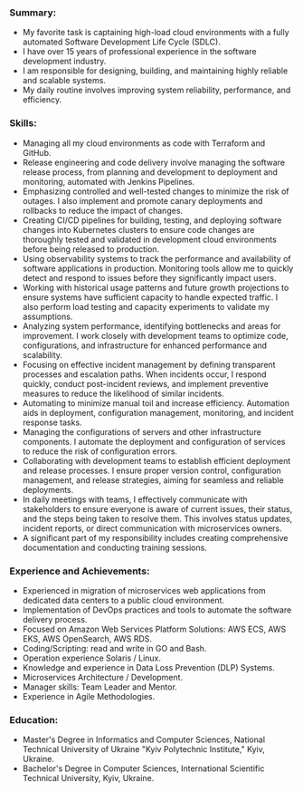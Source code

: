 ### Summary:
- My favorite task is captaining high-load cloud environments with a fully automated Software Development Life Cycle (SDLC).
- I have over 15 years of professional experience in the software development industry.
- I am responsible for designing, building, and maintaining highly reliable and scalable systems.
- My daily routine involves improving system reliability, performance, and efficiency.

### Skills:
- Managing all my cloud environments as code with Terraform and GitHub.
- Release engineering and code delivery involve managing the software release process, from planning and development to deployment and monitoring, automated with Jenkins Pipelines.
- Emphasizing controlled and well-tested changes to minimize the risk of outages. I also implement and promote canary deployments and rollbacks to reduce the impact of changes.
- Creating CI/CD pipelines for building, testing, and deploying software changes into Kubernetes clusters to ensure code changes are thoroughly tested and validated in development cloud environments before being released to production.
- Using observability systems to track the performance and availability of software applications in production. Monitoring tools allow me to quickly detect and respond to issues before they significantly impact users.
- Working with historical usage patterns and future growth projections to ensure systems have sufficient capacity to handle expected traffic. I also perform load testing and capacity experiments to validate my assumptions.
- Analyzing system performance, identifying bottlenecks and areas for improvement. I work closely with development teams to optimize code, configurations, and infrastructure for enhanced performance and scalability.
- Focusing on effective incident management by defining transparent processes and escalation paths. When incidents occur, I respond quickly, conduct post-incident reviews, and implement preventive measures to reduce the likelihood of similar incidents.
- Automating to minimize manual toil and increase efficiency. Automation aids in deployment, configuration management, monitoring, and incident response tasks.
- Managing the configurations of servers and other infrastructure components. I automate the deployment and configuration of services to reduce the risk of configuration errors.
- Collaborating with development teams to establish efficient deployment and release processes. I ensure proper version control, configuration management, and release strategies, aiming for seamless and reliable deployments.
- In daily meetings with teams, I effectively communicate with stakeholders to ensure everyone is aware of current issues, their status, and the steps being taken to resolve them. This involves status updates, incident reports, or direct communication with microservices owners.
- A significant part of my responsibility includes creating comprehensive documentation and conducting training sessions.

### Experience and Achievements:
- Experienced in migration of microservices web applications from dedicated data centers to a public cloud environment.
- Implementation of DevOps practices and tools to automate the software delivery process.
- Focused on Amazon Web Services Platform Solutions: AWS ECS, AWS EKS, AWS OpenSearch, AWS RDS.
- Coding/Scripting: read and write in GO and Bash.
- Operation experience Solaris / Linux.
- Knowledge and experience in Data Loss Prevention (DLP) Systems.
- Microservices Architecture / Development.
- Manager skills: Team Leader and Mentor.
- Experience in Agile Methodologies.

### Education:
- Master's Degree in Informatics and Computer Sciences, National Technical University of Ukraine "Kyiv Polytechnic Institute," Kyiv, Ukraine.
- Bachelor's Degree in Computer Sciences, International Scientific Technical University, Kyiv, Ukraine.
